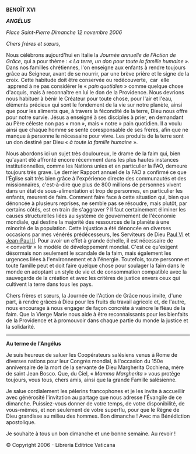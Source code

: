 **BENOÎT XVI**

***ANGÉLUS***

*Place Saint-Pierre* *Dimanche 12 novembre 2006*

*Chers frères et sœurs,*

Nous célébrons aujourd'hui en Italie la *Journée annuelle de l'Action de Grâce*, qui a pour thème : *« *La terre, un don pour toute la famille humaine* »*. Dans nos familles chrétiennes, l'on enseigne aux enfants à rendre toujours grâce au Seigneur, avant de se nourrir, par une brève prière et le signe de la croix. Cette habitude doit être conservée ou redécouverte,  car  elle  apprend à ne pas considérer le « *pain quotidien* » comme quelque chose d'acquis, mais à reconnaître en lui le don de la Providence. Nous devrions nous habituer à bénir le Créateur pour toute chose, pour l'air et l'eau, éléments précieux qui sont le fondement de la vie sur notre planète, ainsi que pour les aliments que, à travers la fécondité de la terre, Dieu nous offre pour notre survie. Jésus a enseigné à ses disciples à prier, en demandant au Père céleste non pas « mon », mais « notre » pain quotidien. Il a voulu ainsi que chaque homme se sente coresponsable de ses frères, afin que ne manque à personne le nécessaire pour vivre. Les produits de la terre sont un don destiné par Dieu « *à toute la famille humaine* ».

Nous abordons ici un sujet très douloureux, le drame de la faim qui, bien qu'ayant été affronté encore récemment dans les plus hautes instances institutionnelles, comme les Nations unies et en particulier la FAO, demeure toujours très grave. Le dernier Rapport annuel de la FAO a confirmé ce que l'Église sait très bien grâce à l'expérience directe des communautés et des missionnaires, c'est-à-dire que plus de 800 millions de personnes vivent dans un état de sous-alimentation et trop de personnes, en particulier les enfants, meurent de faim. Comment faire face à cette situation qui, bien que dénoncée à plusieurs reprises, ne semble pas se résoudre, mais plutôt, par certains côtés, est en train de s'aggraver ? Il faut certainement éliminer les causes structurelles liées au système de gouvernement de l'économie mondiale, qui destine la majorité des ressources de la planète à une minorité de la population. Cette injustice a été dénoncée en diverses occasions par mes vénérés prédécesseurs, les Serviteurs de Dieu [Paul VI](http://w2.vatican.va/content/paul-vi/fr.html) et [Jean-Paul II](http://w2.vatican.va/content/john-paul-ii/fr.html). Pour avoir un effet à grande échelle, il est nécessaire de « convertir » le modèle de développement mondial. C'est ce qu'exigent désormais non seulement le scandale de la faim, mais également les urgences liées à l'environnement et à l'énergie. Toutefois, toute personne et toute famille peut et doit faire quelque chose pour soulager la faim dans le monde en adoptant un style de vie et de consommation compatible avec la sauvegarde de la création et avec les critères de justice envers ceux qui cultivent la terre dans tous les pays.

Chers frères et sœurs, la Journée de l'Action de Grâce nous invite, d'une part, à rendre grâces à Dieu pour les fruits du travail agricole et, de l'autre, nous encourage à nous engager de façon concrète à vaincre le fléau de la faim. Que la Vierge Marie nous aide à être reconnaissants pour les bienfaits de la Providence et à promouvoir dans chaque partie du monde la justice et la solidarité.

* * *

**Au terme de l'Angélus**

Je suis heureux de saluer les Coopérateurs salésiens venus à Rome de diverses nations pour leur Congrès mondial, à l'occasion du 150e anniversaire de la mort de la servante de Dieu Margherita Occhiena, mère de saint Jean Bosco. Que, du Ciel, « *Mamma Margherita* » vous protège toujours, vous tous, chers amis, ainsi que la grande Famille salésienne.

Je salue cordialement les pèlerins francophones et je les invite à accueillir avec générosité l'invitation au partage que nous adresse l'Évangile de ce dimanche. Puissiez-vous donner de votre temps, de votre disponibilité, de vous-mêmes, et non seulement de votre superflu, pour que le Règne de Dieu grandisse au milieu des hommes. Bon dimanche ! Avec ma Bénédiction apostolique.

Je souhaite à tous un bon dimanche et une bonne semaine. Au revoir !

© Copyright 2006 - Libreria Editrice Vaticana